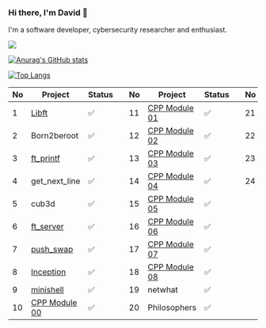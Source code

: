 ### Hi there, I'm David 👋

I'm a software developer, cybersecurity researcher and enthusiast.

![](https://komarev.com/ghpvc/?username=davyd11&color=blueviolet)
<!--[![jaeskim's 42 stats](https://badge42.herokuapp.com/api/stats/dpuente-)](https://github.com/JaeSeoKim/badge42)-->

[![Anurag's GitHub stats](https://github-readme-stats.vercel.app/api?username=Davyd11&show_icons=true&theme=github_dark)](https://github.com/anuraghazra/github-readme-stats)

[![Top Langs](https://github-readme-stats.vercel.app/api/top-langs/?username=Davyd11&layout=compact&theme=github_dark)](https://github.com/anuraghazra/github-readme-stats)


| No    | Project   | Status    |   | No    | Project   | Status    |   | No    | Project   | Status    |
|---    |---    |---    |---    |---    |---    |---    |---    |---    |---    |---    |
| 1     | [Libft](https://github.com/Davyd11/libft)     | ✅     |   | 11    | [CPP Module 01](https://github.com/Davyd11/My_cpp/tree/main/Module01)     | ✅     |   | 21    | [ft_containers](https://github.com/Davyd11/My_ft_containers)  | 🔒    |
| 2     | Born2beroot   | ✅     |   | 12    | [CPP Module 02](https://github.com/Davyd11/My_cpp/tree/main/Module02)     | ✅     |   | 22    | [Webserv](https://github.com/Davyd11/Webserv)   | ✅     |
| 3     | [ft_printf](https://github.com/Davyd11/ft_printf)     | ✅     |   | 13    | [CPP Module 03](https://github.com/Davyd11/My_cpp/tree/main/Module03)     | ✅     |   | 23    | ft_transcendence  | 🔒    |
| 4     | get_next_line     | ✅     |   | 14    | [CPP Module 04](https://github.com/Davyd11/My_cpp/tree/main/Module04)     | ✅     |   | 24    | [libasm](https://github.com/Davyd11/Libasm)   | ✅     |
| 5     | cub3d     | ✅     |   | 15    | [CPP Module 05](https://github.com/Davyd11/My_cpp/tree/main/Module05)     | ✅     |   |   |   |   |
| 6     | [ft_server](https://github.com/Davyd11/ft_server_davyd11)     | ✅     |   | 16    | [CPP Module 06](https://github.com/Davyd11/My_cpp/tree/main/Module06)     | ✅     |   |   |   |   |
| 7     | [push_swap](https://github.com/Davyd11/push_swap_42)  | ✅     |   | 17    | [CPP Module 07](https://github.com/Davyd11/My_cpp/tree/main/Module07)     | ✅     |   |   |   |   |
| 8     | [Inception](https://github.com/Davyd11/My_Inception)  | ✅     |   | 18    | [CPP Module 08](https://github.com/Davyd11/My_cpp/tree/main/Module08)     | ✅     |   |   |   |   |
| 9     | [minishell](https://github.com/Davyd11/ft_minishell)  | ✅     |   | 19    | netwhat   | ✅     |   |   |   |   |
| 10    | [CPP Module 00](https://github.com/Davyd11/My_cpp/tree/main/Module00)     | ✅     |   | 20    | Philosophers  | ✅     |   |   |   |   |


